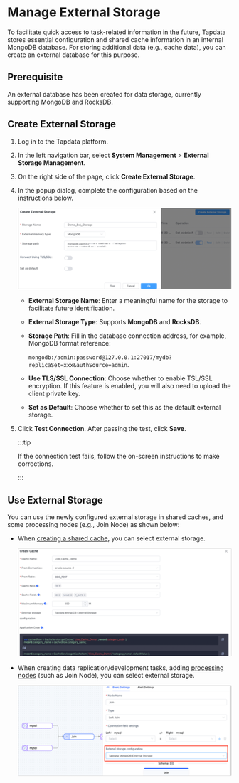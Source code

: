 # Manage External Storage

To facilitate quick access to task-related information in the future, Tapdata stores essential configuration and shared cache information in an internal MongoDB database. For storing additional data (e.g., cache data), you can create an external database for this purpose.

## Prerequisite

An external database has been created for data storage, currently supporting MongoDB and RocksDB.

## Create External Storage

1. Log in to the Tapdata platform.

2. In the left navigation bar, select **System Management** > **External Storage Management**.

3. On the right side of the page, click **Create External Storage**.

4. In the popup dialog, complete the <span id="320-external-storage">configuration</span> based on the instructions below.

   ![Create External Storage](../../images/create_external_storage_cn.png)

    - **External Storage Name**: Enter a meaningful name for the storage to facilitate future identification.
    - **External Storage Type**: Supports **MongoDB** and **RocksDB**.
    - **Storage Path**: Fill in the database connection address, for example, MongoDB format reference:

      `mongodb:/admin:password@127.0.0.1:27017/mydb?replicaSet=xxx&authSource=admin`.

    - **Use TLS/SSL Connection**: Choose whether to enable TSL/SSL encryption. If this feature is enabled, you will also need to upload the client private key.
    - **Set as Default**: Choose whether to set this as the default external storage.

5. Click **Test Connection**. After passing the test, click **Save**.

   :::tip

   If the connection test fails, follow the on-screen instructions to make corrections.

   :::

## Use External Storage

You can use the newly configured external storage in shared caches, and some processing nodes (e.g., Join Node) as shown below:

- When [creating a shared cache](../advanced-settings/share-cache.md), you can select external storage.

  ![Use External Storage in Shared Cache](../../images/apply_external_storage_shared_cache_cn.png)

- When creating data replication/development tasks, adding [processing nodes](../data-pipeline/data-development/process-node.md) (such as Join Node), you can select external storage.

  ![Use External Storage in Processing Node](../../images/apply_external_storage_join.png)